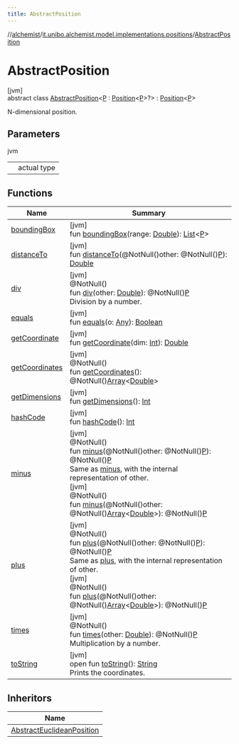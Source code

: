 ```yaml
---
title: AbstractPosition
---
```

//[alchemist](../../../index.html)/[it.unibo.alchemist.model.implementations.positions](../index.html)/[AbstractPosition](index.html)



# AbstractPosition



[jvm]\
abstract class [AbstractPosition](index.html)<[P](index.html) : [Position](../../it.unibo.alchemist.model.interfaces/-position/index.html)<[P](../../it.unibo.alchemist/-supported-incarnations/get.html)>?> : [Position](../../it.unibo.alchemist.model.interfaces/-position/index.html)<[P](../../it.unibo.alchemist/-supported-incarnations/get.html)> 

N-dimensional position.



## Parameters


jvm

| | |
|---|---|
| <P> | actual type |



## Functions


| Name | Summary |
|---|---|
| [boundingBox](bounding-box.html) | [jvm]<br>fun [boundingBox](bounding-box.html)(range: [Double](https://kotlinlang.org/api/latest/jvm/stdlib/kotlin/-double/index.html)): [List](https://docs.oracle.com/javase/8/docs/api/java/util/List.html)<[P](../../it.unibo.alchemist/-supported-incarnations/get.html)> |
| [distanceTo](distance-to.html) | [jvm]<br>fun [distanceTo](distance-to.html)(@NotNull()other: @NotNull()[P](index.html)): [Double](https://kotlinlang.org/api/latest/jvm/stdlib/kotlin/-double/index.html) |
| [div](div.html) | [jvm]<br>@NotNull()<br>fun [div](div.html)(other: [Double](https://kotlinlang.org/api/latest/jvm/stdlib/kotlin/-double/index.html)): @NotNull()[P](index.html)<br>Division by a number. |
| [equals](equals.html) | [jvm]<br>fun [equals](equals.html)(o: [Any](https://kotlinlang.org/api/latest/jvm/stdlib/kotlin/-any/index.html)): [Boolean](https://kotlinlang.org/api/latest/jvm/stdlib/kotlin/-boolean/index.html) |
| [getCoordinate](get-coordinate.html) | [jvm]<br>fun [getCoordinate](get-coordinate.html)(dim: [Int](https://kotlinlang.org/api/latest/jvm/stdlib/kotlin/-int/index.html)): [Double](https://kotlinlang.org/api/latest/jvm/stdlib/kotlin/-double/index.html) |
| [getCoordinates](get-coordinates.html) | [jvm]<br>@NotNull()<br>fun [getCoordinates](get-coordinates.html)(): @NotNull()[Array](https://kotlinlang.org/api/latest/jvm/stdlib/kotlin/-array/index.html)<[Double](https://kotlinlang.org/api/latest/jvm/stdlib/kotlin/-double/index.html)> |
| [getDimensions](get-dimensions.html) | [jvm]<br>fun [getDimensions](get-dimensions.html)(): [Int](https://kotlinlang.org/api/latest/jvm/stdlib/kotlin/-int/index.html) |
| [hashCode](hash-code.html) | [jvm]<br>fun [hashCode](hash-code.html)(): [Int](https://kotlinlang.org/api/latest/jvm/stdlib/kotlin/-int/index.html) |
| [minus](minus.html) | [jvm]<br>@NotNull()<br>fun [minus](minus.html)(@NotNull()other: @NotNull()[P](index.html)): @NotNull()[P](index.html)<br>Same as [minus](minus.html), with the internal representation of other.<br>[jvm]<br>@NotNull()<br>fun [minus](minus.html)(@NotNull()other: @NotNull()[Array](https://kotlinlang.org/api/latest/jvm/stdlib/kotlin/-array/index.html)<[Double](https://kotlinlang.org/api/latest/jvm/stdlib/kotlin/-double/index.html)>): @NotNull()[P](index.html) |
| [plus](plus.html) | [jvm]<br>@NotNull()<br>fun [plus](plus.html)(@NotNull()other: @NotNull()[P](index.html)): @NotNull()[P](index.html)<br>Same as [plus](plus.html), with the internal representation of other.<br>[jvm]<br>@NotNull()<br>fun [plus](plus.html)(@NotNull()other: @NotNull()[Array](https://kotlinlang.org/api/latest/jvm/stdlib/kotlin/-array/index.html)<[Double](https://kotlinlang.org/api/latest/jvm/stdlib/kotlin/-double/index.html)>): @NotNull()[P](index.html) |
| [times](times.html) | [jvm]<br>@NotNull()<br>fun [times](times.html)(other: [Double](https://kotlinlang.org/api/latest/jvm/stdlib/kotlin/-double/index.html)): @NotNull()[P](index.html)<br>Multiplication by a number. |
| [toString](to-string.html) | [jvm]<br>open fun [toString](to-string.html)(): [String](https://docs.oracle.com/javase/8/docs/api/java/lang/String.html)<br>Prints the coordinates. |


## Inheritors


| Name |
|---|
| [AbstractEuclideanPosition](../-abstract-euclidean-position/index.html) |


